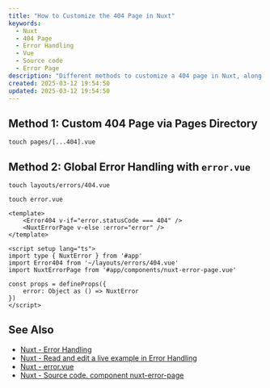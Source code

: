 ```yaml
---
title: "How to Customize the 404 Page in Nuxt"
keywords:
  - Nuxt
  - 404 Page
  - Error Handling
  - Vue
  - Source code
  - Error Page
description: "Different methods to customize a 404 page in Nuxt, along with relevant resources."
created: 2025-03-12 19:54:50
updated: 2025-03-12 19:54:50
---
```


## Method 1: Custom 404 Page via Pages Directory

`touch pages/[...404].vue`

## Method 2: Global Error Handling with `error.vue`

`touch layouts/errors/404.vue`

`touch error.vue`

```vue
<template>
    <Error404 v-if="error.statusCode === 404" />
    <NuxtErrorPage v-else :error="error" />
</template>

<script setup lang="ts">
import type { NuxtError } from '#app'
import Error404 from '~/layouts/errors/404.vue'
import NuxtErrorPage from '#app/components/nuxt-error-page.vue'

const props = defineProps({
    error: Object as () => NuxtError
})
</script>
```

## See Also

- [Nuxt - Error Handling](https://nuxt.com/docs/getting-started/error-handling)
- [Nuxt - Read and edit a live example in Error Handling](https://nuxt.com/docs/examples/advanced/error-handling)
- [Nuxt - error.vue](https://nuxt.com/docs/guide/directory-structure/error)
- [Nuxt - Source code. component nuxt-error-page](https://github.com/nuxt/nuxt/blob/main/packages/nuxt/src/app/components/nuxt-error-page.vue)
